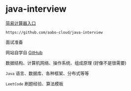 # java-interview

[简易计算器入口](cal/index.html)

`https://github.com/aabo-cloud/java-interview`

面试准备

网站自学自 [GitHub](https://github.com/Snailclimb/docsify-demo)

数据结构、计算机网络、操作系统、组成原理 (好像不是很需要)

`Java` 语言、数据库、各种框架、分布式等等

`LeetCode` 刷题经验、算法模板







